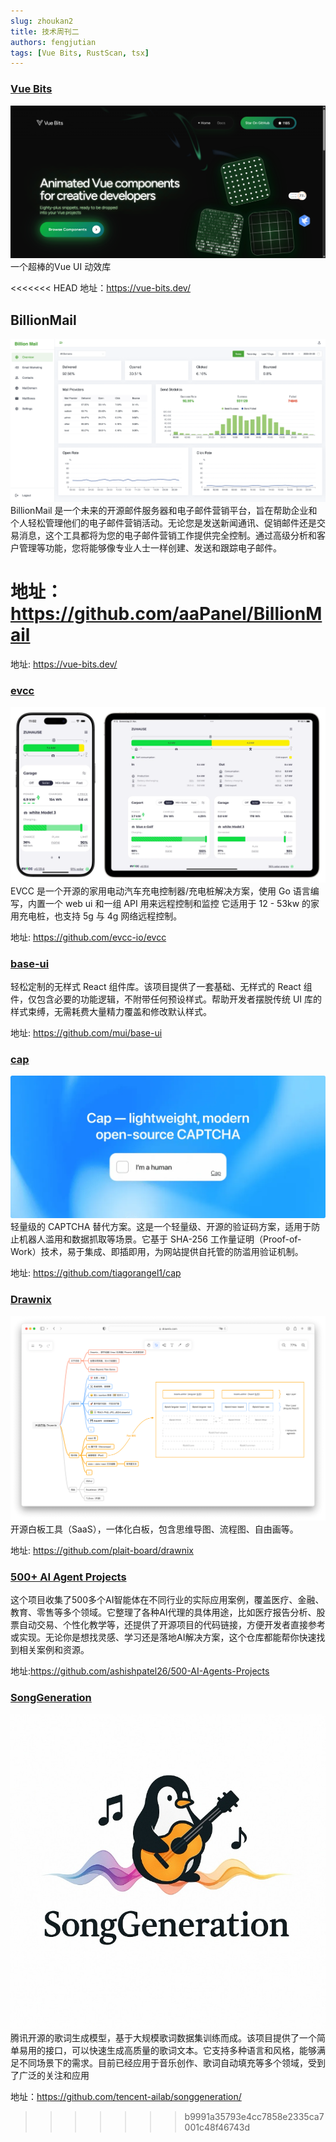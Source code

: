 ```yaml
---
slug: zhoukan2
title: 技术周刊二
authors: fengjutian
tags: [Vue Bits, RustScan, tsx]
---
```



### [Vue Bits](https://vue-bits.dev/)
![alt text](./static/imgs/vuebits.png)
一个超棒的Vue UI 动效库

<<<<<<< HEAD
地址：https://vue-bits.dev/

## BillionMail
![alt text](./static/imgs/billionmail.png)
BillionMail 是一个未来的开源邮件服务器和电子邮件营销平台，旨在帮助企业和个人轻松管理他们的电子邮件营销活动。无论您是发送新闻通讯、促销邮件还是交易消息，这个工具都将为您的电子邮件营销工作提供完全控制。通过高级分析和客户管理等功能，您将能够像专业人士一样创建、发送和跟踪电子邮件。

地址：https://github.com/aaPanel/BillionMail
=======
地址: https://vue-bits.dev/

### [evcc](https://github.com/evcc-io/evcc)
![alt text](./static/imgs/evcc.webp)
EVCC 是一个开源的家用电动汽车充电控制器/充电桩解决方案，使用 Go 语言编写，内置一个 web ui 和一组 API 用来远程控制和监控
它适用于 12 - 53kw 的家用充电桩，也支持 5g 与 4g 网络远程控制。

地址: https://github.com/evcc-io/evcc

### [base-ui](https://github.com/mui/base-ui)

轻松定制的无样式 React 组件库。该项目提供了一套基础、无样式的 React 组件，仅包含必要的功能逻辑，不附带任何预设样式。帮助开发者摆脱传统 UI 库的样式束缚，无需耗费大量精力覆盖和修改默认样式。

地址: https://github.com/mui/base-ui

### [cap](https://github.com/tiagorangel1/cap)
![alt text](./static/imgs/cap.webp)
轻量级的 CAPTCHA 替代方案。这是一个轻量级、开源的验证码方案，适用于防止机器人滥用和数据抓取等场景。它基于 SHA-256 工作量证明（Proof-of-Work）技术，易于集成、即插即用，为网站提供自托管的防滥用验证机制。

地址: https://github.com/tiagorangel1/cap

### [Drawnix](https://github.com/plait-board/drawnix)
![alt text](./static/imgs/drawnix.png)
开源白板工具（SaaS），一体化白板，包含思维导图、流程图、自由画等。

地址: https://github.com/plait-board/drawnix

### [500+ AI Agent Projects](https://github.com/ashishpatel26/500-AI-Agents-Projects)
这个项目收集了500多个AI智能体在不同行业的实际应用案例，覆盖医疗、金融、教育、零售等多个领域。它整理了各种AI代理的具体用途，比如医疗报告分析、股票自动交易、个性化教学等，还提供了开源项目的代码链接，方便开发者直接参考或实现。无论你是想找灵感、学习还是落地AI解决方案，这个仓库都能帮你快速找到相关案例和资源。

地址:https://github.com/ashishpatel26/500-AI-Agents-Projects

### [SongGeneration](https://github.com/tencent-ailab/songgeneration/)
![alt text](./static/imgs/SongGeneration.jpg)
腾讯开源的歌词生成模型，基于大规模歌词数据集训练而成。该项目提供了一个简单易用的接口，可以快速生成高质量的歌词文本。它支持多种语言和风格，能够满足不同场景下的需求。目前已经应用于音乐创作、歌词自动填充等多个领域，受到了广泛的关注和应用

地址：https://github.com/tencent-ailab/songgeneration/
>>>>>>> b9991a35793e4cc7858e2335ca7001c48f46743d
